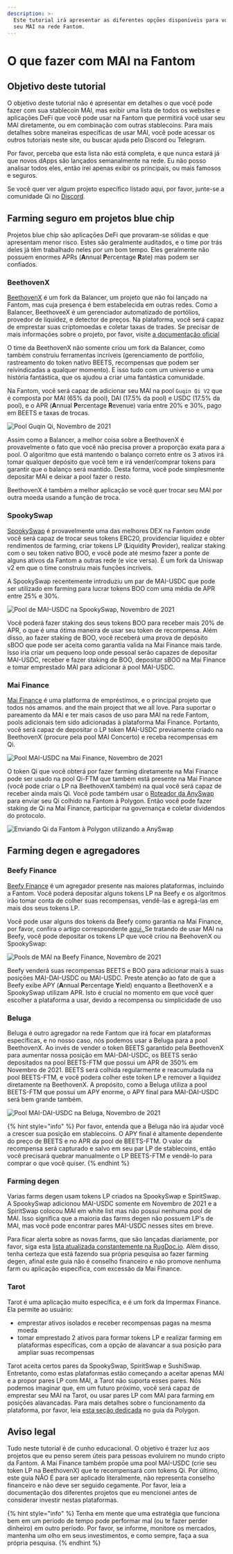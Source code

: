 ```yaml
---
description: >-
  Este tutorial irá apresentar as diferentes opçōes disponíveis para você usar o
  seu MAI na rede Fantom.
---
```


# O que fazer com MAI na Fantom

## Objetivo deste tutorial

O objetivo deste tutorial não é apresentar em detalhes o que você pode fazer com sua stablecoin MAI, mas exibir uma lista de todos os websites e aplicaçōes DeFi que você pode usar na Fantom que permitirá você usar seu MAI diretamente, ou em combinação com outras stablecoins. Para mais detalhes sobre maneiras específicas de usar MAI, você pode acessar os outros tutoriais neste site, ou buscar ajuda pelo Discord ou Telegram.

Por favor, perceba que esta lista não está completa, e que nunca estará já que novos dApps são lançados semanalmente na rede. Eu não posso analisar todos eles, então irei apenas exibir os principais, ou mais famosos e seguros.

Se você quer ver algum projeto específico listado aqui, por favor, junte-se a comunidade Qi no [Discord](https://discord.gg/mQq55j65xJ).

## Farming seguro em projetos blue chip

Projetos blue chip são aplicaçōes DeFi que provaram-se sólidas e que apresentam menor risco. Estes são geralmente auditados, e o time por trás deles já têm trabalhado neles por um bom tempo. Eles geralmente não possuem enormes APRs (**A**nnual **P**ercentage **R**ate) mas podem ser confiados.

### BeethovenX

[BeethovenX](https://app.beets.fi/#/) é um fork da Balancer, um projeto que não foi lançado na Fantom, mas cuja presença é bem estabelecida em outras redes. Como a Balancer, BeethoveeX é um gerenciador automatizado de portólios, provedor de liquidez, e detector de preços. Na plataforma, você será capaz de emprestar suas criptomoedas e coletar taxas de trades. Se precisar de mais informaçōes sobre o projeto, por favor, visite [a documentação oficial](https://docs.beethovenx.io)

O time da BeethovenX não somente criou um fork da Balancer, como também construiu ferramentas incríveis (gerenciamento de portfólio, rastreamento do token nativo BEETS, recompensas que podem ser reivindicadas a qualquer momento). E isso tudo com um universo e uma história fantástica, que os ajudou a criar uma fantástica comunidade.

Na Fantom, você será capaz de adicionar seu MAI na pool `Guqin Qi V2` que é composta por MAI (65% da pool), DAI (17.5% da pool) e USDC (17.5% da pool), e o APR (**A**nnual **P**ercentage **R**evenue) varia entre 20% e 30%, pago em BEETS e taxas de trocas.

![ Pool Guqin Qi, Novembro de 2021](../../.gitbook/assets/MAI-on-FTM.png)

Assim como a Balancer, a melhor coisa sobre a BeethovenX é provavelmente o fato que você não precisa prover a proporção exata para a pool. O algoritmo que está mantendo o balanço correto entre os 3 ativos irá tomar qualquer depósito que você tem e irá vender/comprar tokens para garantir que o balanço será mantido. Desta forma, você pode simplesmente depositar MAI e deixar a pool fazer o resto.

BeethovenX é também a melhor aplicação se você quer trocar seu MAI por outra moeda usando a função de troca.

### SpookySwap

[SpookySwap](https://spookyswap.finance) é provavelmente uma das melhores DEX na Fantom onde você será capaz de trocar seus tokens ERC20, providenciar liquidez e obter rendimentos de farming, criar tokens LP (**L**iquidity **P**rovider), realizar staking com o seu token nativo BOO, e você pode até mesmo fazer a ponte de alguns ativos da Fantom a outras rede (e vice versa). É um fork da Uniswap v2 em que o time construiu mais funçōes incríveis.

A SpookySwap recentemente introduziu um par de MAI-USDC que pode ser utilizado em farming para lucrar tokens BOO com uma média de APR entre 25% e 30%.

![Pool de MAI-USDC na SpookySwap, Novembro de 2021](../../.gitbook/assets/MAI-on-FTM-SpookySwap.png)

Você poderá fazer staking dos seus tokens BOO para receber mais 20% de APR, o que é uma ótima maneira de usar seu token de recompensa. Além disso, ao fazer staking de BOO, você receberá uma prova de depósito sBOO que pode ser aceita como garantia valida na Mai Finance mais tarde. Isso iria criar um pequeno loop onde pessoal serão capazes de depositar MAI-USDC, receber e fazer staking de BOO, depositar sBOO na Mai Finance e tomar emprestado MAI para adicionar à pool MAI-USDC.

### Mai Finance

[Mai Finance](https://app.mai.finance/farm) é uma platforma de empréstimos, e o principal projeto que todos nós amamos. and the main project that we all love. Para suportar o pareamento da MAI e ter mais casos de uso para MAI na rede Fantom, pools adicionais tem sido adicionadas à plataforma Mai Finance. Portanto, você será capaz de depositar o LP token MAI-USDC previamente criado na BeethovenX (procure pela pool MAI Concerto) e receba recompensas em Qi.

![Pool MAI-USDC na Mai Finance, Novembro de 2021](../../.gitbook/assets/MAI-on-FTM-Mai-Finance.png)

O token Qi que você obterá por fazer farming diretamente na Mai Finance pode ser usado na pool Qi-FTM que também está presente na Mai Finance (você pode criar o LP na BeethovenX também) na qual você será capaz de receber ainda mais Qi. Você pode também usar o [Roteador da AnySwap](https://anyswap.exchange/#/router) para enviar seu Qi colhido na Fantom à Polygon. Então você pode fazer staking de Qi na Mai Finance, participar na governança e coletar dividendos do protocolo.

![Enviando Qi da Fantom à Polygon utilizando a AnySwap](../../.gitbook/assets/MAI-on-FTM-Qi-Bridge.png)

## Farming degen e agregadores

### Beefy Finance

[Beefy Finance](https://app.beefy.finance/#/fantom) é um agregador presente nas maiores plataformas, incluindo a Fantom. Você poderá depositar alguns tokens LP na Beefy e os algoritmos irão tomar conta de colher suas recompensas, vendê-las e agregá-las em mais dos seus tokens LP.

Você pode usar alguns dos tokens da Beefy como garantia na Mai Finance, por favor, confira o artigo correspondente [aqui. ](leverage-your-crypto-on-fantom.md#Leverage-your-mooScreamTokens-on-Mai-Finance)Se tratando de usar MAI na Beefy, você pode depositar os tokens LP que você criou na BeehovenX ou SpookySwap:

![Pools de MAI na Beefy Finance, Novembro de 2021](../../.gitbook/assets/MAI-on-FTM-Beefy.png)

Beefy venderá suas recompensas BEETS e BOO para adicionar mais à suas posiçōes MAI-DAI-USDC ou MAI-USDC. Preste atenção ao fato de que a Beefy exibe APY (**A**nnual **P**ercentage **Y**ield) enquanto a BeethovenX e a SpookySwap utilizam APR. Isto é crucial no momento em que você quer escolher a plataforma a usar, devido a recompensa ou simplicidade de uso

### Beluga

Beluga é outro agregador na rede Fantom que irá focar em plataformas específicas, e no nosso caso, nós podemos usar a Beluga para a pool BeethovenX. Ao invés de vender o token BEETS garantido pela BeethovenX para aumentar nossa posição em MAI-DAI-USDC, os BEETS serão depositados na pool BEETS-FTM que possui um APR de 350% em Novembro de 2021. BEETS será colhida regularmente e reacumulada na pool BEETS-FTM, e você podera colher este token LP e remover a liquidez diretamente na BeethovenX. A propósito, como a Beluga utiliza a pool BEETS-FTM que possui um APY enorme, o APY final para MAI-DAI-USDC será bem grande também.

![Pool MAI-DAI-USDC na Beluga, Novembro de 2021](../../.gitbook/assets/MAI-on-FTM-Beluga.png)

{% hint style="info" %}
Por favor, entenda que a Beluga não irá ajudar você a crescer sua posição em stablecoins. O APY final é altamente dependente do preço de BEETS e no APR da pool de BEETS-FTM. O valor da recompensa será capturado e salvo em seu par LP de stablecoins, então você precisará quebrar manualmente o LP BEETS-FTM e vendê-lo para comprar o que você quiser.
{% endhint %}

### Farming degen

Varias farms degen usam tokens LP criados na SpookySwap e SpiritSwap. A SpookySwap adicionou MAI-USDC somente em Novembro de 2021 e a SpiritSwap colocou MAI em white list mas não possui nenhuma pool de MAI. Isso significa que a maioria das farms degen não possuem LP's de MAI, mas você pode encontrar pares MAI-USDC nesses sites em breve.

Para ficar alerta sobre as novas farms, que são lançadas diariamente, por favor, siga esta [lista atualizada constantemente na RugDoc.io](https://rugdoc.io/chain/fantom/). Além disso, tenha certeza que está fazendo sua própria pesquisa ao fazer farming degen, afinal este guia não é conselho financeiro e não promove nenhuma farm ou aplicação específica, com excessão da Mai Finance.

### Tarot

Tarot é uma aplicação muito específica, e é um fork da Impermax Finance. Ela permite ao usuário:

* emprestar ativos isolados e receber recompensas pagas na mesma moeda
* tomar emprestado 2 ativos para formar tokens LP e realizar farming em plataformas específicas, com a opção de alavancar a sua posição para ampliar suas recompensas

Tarot aceita certos pares da SpookySwap, SpiritSwap e SushiSwap. Entretanto, como estas plataformas estão começando a aceitar apenas MAI e a propor pares LP com MAI, a Tarot não suporta esses pares. Nós podemos imaginar que, em um futuro próximo, você será capaz de emprestar seu MAI na Tarot, ou usar pares LP com MAI para farming em posiçōes alavancadas. Para mais detalhes sobre o funcionamento da plataforma, por favor, leia [esta seção dedicada](../../polygon-tutorials/what-to-do-with-mai-on-polygon.md#Impermax) no guia da Polygon.

## Aviso legal

Tudo neste tutorial é de cunho educacional. O objetivo é trazer luz aos projetos que eu penso serem úteis para pessoas evoluirem no mundo cripto da Fantom. A Mai Finance também propōe uma pool MAI-USDC (crie seu token LP na BeethovenX) que te recompensará com tokens Qi. Por último, este guia NÃO É para ser aplicado literalmente, não representa conselho financeiro e não deve ser seguido cegamente. Por favor, leia a documentação dos diferentes projetos que eu mencionei antes de considerar investir nestas plataformas.

{% hint style="info" %}
Tenha em mente que uma estratégia que funciona bem em um periodo de tempo pode performar mal (ou te fazer perder dinheiro) em outro período. Por favor, se informe, monitore os mercados, mantenha um olho em seus investimentos, e como sempre, faça a sua própria pesquisa.
{% endhint %}
